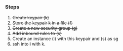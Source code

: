 ### Steps

1. ~~Create keypair (k)~~
2. ~~Store the keypair k in a file (f)~~
3. ~~Create a new security group (g)~~
4. ~~Add inbound rules to (s)~~
5. Create an instance (i) with this keypair and (s) as sg
6. ssh into i with k.
